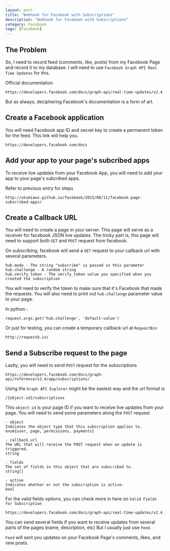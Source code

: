```yaml
---
layout: post
title: "Webhook for Facebook with Subscriptions"
description: "Webhook for Facebook with Subscriptions"
category: Facebook
tags: [Facebook]
---	
```


## The Problem

So, I need to record feed (comments, like, posts) from my Facebook Page and record it to my database.
I will need to use `Facebook Graph API Real Time Updates` for this.

Official documentation

	https://developers.facebook.com/docs/graph-api/real-time-updates/v2.4

But as always, deciphering Facebook's documentation is a form of art.

## Create a Facebook application

You will need Facebook app ID and secret key to create a permanent token for the feed. This link will help you.

	https://developers.facebook.com/docs

## Add your app to your page's subcribed apps

To receive live updates from your Facebook App, you will need to add your app to your page's subcribed apps.

Refer to previous entry for steps

	http://ukimiawz.github.io/facebook/2015/08/11/facebook-page-subscribed-apps/

## Create a Callback URL

You will need to create a page in your server. This page will serve as a receiver for facebook JSON live updates. The tricky part is, this page will need to support both `GET` and `POST` request from facebook.

On subscribing, facebook will send a `GET` request to your callback url with several parameters.

	hub.mode - The string "subscribe" is passed in this parameter
	hub.challenge - A random string
	hub.verify_token - The verify_token value you specified when you created the subscription

You will need to verify the token to make sure that it's Facebook that made the requests.
You will also need to print out `hub.challenge` parameter value to your page. 

In python :

	request.args.get('hub.challenge', 'default-value') 


Or just for testing, you can create a temporary callback url at `RequestBin`
	
	http://requestb.in/

## Send a Subscribe request to the page

Lastly, you will need to send `POST` request for the subscriptions

	https://developers.facebook.com/docs/graph-api/reference/v2.4/app/subscriptions/

Using the `Graph API Explorer` might be the easiest way and the url format is

	/{object-id}/subscriptions

This `object-id` is your page ID if you want to receive live updates from your page. You will need to send some parameters along the `POST` request

	- object
	Indicates the object type that this subscription applies to.
	enum{user, page, permissions, payments}

	- callback_url
	The URL that will receive the POST request when an update is triggered.
	string

	- fields
	The set of fields in this object that are subscribed to.
	string[]

	- active
	Indicates whether or not the subscription is active.
	bool

For the valid fields options, you can check more in here on `Valid Fields for Subscription`

	https://developers.facebook.com/docs/graph-api/real-time-updates/v2.4

You can send several fields if you want to receive updates from several parts of the pages (name, description, etc) But I usually just use `Feed`.

`Feed` will sent you updates on your Facebook Page's comments, likes, and new posts.

